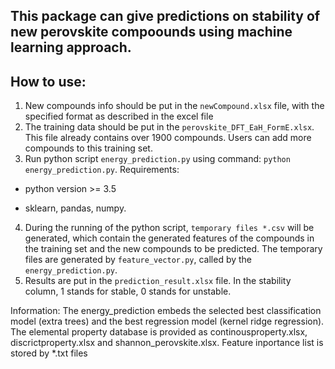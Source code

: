 ## This package can give predictions on stability of new perovskite compoounds using machine learning approach.

## How to use:
1. New compounds info should be put in the ```newCompound.xlsx``` file, with the specified format as described in the excel file
2. The training data should be put in the ```perovskite_DFT_EaH_FormE.xlsx```. This file already contains over 1900 compounds. Users can add more compounds to this training set.
3. Run python script ```energy_prediction.py``` using command: ```python energy_prediction.py```. Requirements: 

  * python version >= 3.5

  * sklearn, pandas, numpy.

4. During the running of the python script, ```temporary files *.csv``` will be generated, which contain the generated features of the compounds in the training set and the new compounds to be predicted. The temporary files are generated by ```feature_vector.py```, called by the ```energy_prediction.py```. 
5. Results are put in the ```prediction_result.xlsx``` file. In the stability column, 1 stands for stable, 0 stands for unstable.

Information:
The energy_prediction embeds the selected best classification model (extra trees) and the best regression model (kernel ridge regression).
The elemental property database is provided as continousproperty.xlsx, discrictproperty.xlsx and shannon_perovskite.xlsx.
Feature inportance list is stored by *.txt files

